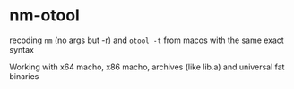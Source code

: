# nm-otool

recoding `nm` (no args but -r) and `otool -t` from macos with the same exact syntax

Working with x64 macho, x86 macho, archives (like lib.a) and universal fat binaries
